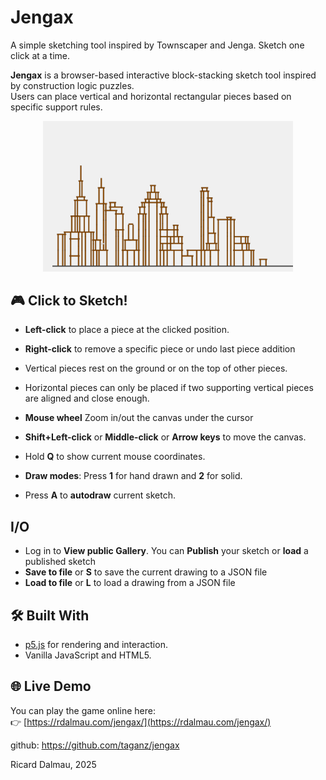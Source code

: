 # Jengax  
A simple sketching tool inspired by Townscaper and Jenga. Sketch one click at a time.

**Jengax** is a browser-based interactive block-stacking sketch tool inspired by construction logic puzzles.  
Users can place vertical and horizontal rectangular pieces based on specific support rules.

<div align="center">
    <img src="assets/readme.png" alt="Gameplay preview" width="400">
</div>

## 🎮 Click to Sketch!

- **Left-click** to place a piece at the clicked position.
- **Right-click** to remove a specific piece or undo last piece addition
- Vertical pieces rest on the ground or on the top of other pieces.
- Horizontal pieces can only be placed if two supporting vertical pieces are aligned and close enough.

- **Mouse wheel** Zoom in/out the canvas under the cursor
- **Shift+Left-click** or **Middle-click** or **Arrow keys** to move the canvas.

- Hold **Q** to show current mouse coordinates.

- **Draw modes**: Press **1** for hand drawn and **2** for solid.
- Press **A** to **autodraw** current sketch.

## I/O

- Log in to **View public Gallery**. You can **Publish** your sketch or **load** a published sketch
- **Save to file** or **S** to save the current drawing to a JSON file
- **Load to file** or **L** to load a drawing from a JSON file


## 🛠 Built With

- [p5.js](https://p5js.org/) for rendering and interaction.
- Vanilla JavaScript and HTML5.

## 🌐 Live Demo

You can play the game online here:  
👉 [https://rdalmau.com/jengax/](https://rdalmau.com/jengax/)





github: https://github.com/taganz/jengax

Ricard Dalmau, 2025




